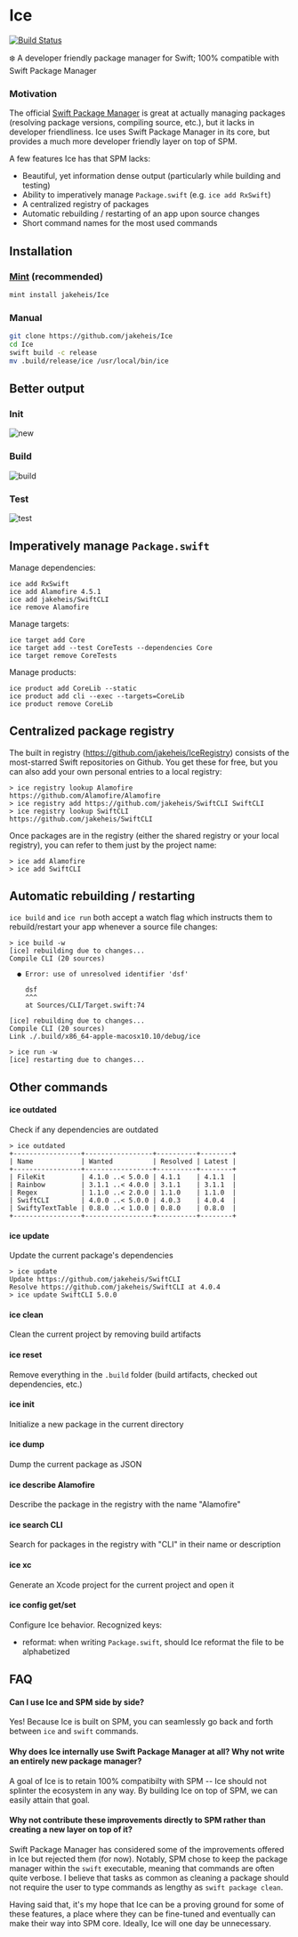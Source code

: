 # Ice

[![Build Status](https://travis-ci.org/jakeheis/Ice.svg?branch=master)](https://travis-ci.org/jakeheis/Ice)

❄️ A developer friendly package manager for Swift; 100% compatible with Swift Package Manager

### Motivation

The official [Swift Package Manager](https://github.com/apple/swift-package-manager) is great at actually managing packages (resolving package versions, compiling source, etc.), but it lacks in developer friendliness. Ice uses Swift Package Manager in its core, but provides a much more developer friendly layer on top of SPM.

A few features Ice has that SPM lacks:
- Beautiful, yet information dense output (particularly while building and testing)
- Ability to imperatively manage `Package.swift` (e.g. `ice add RxSwift`)
- A centralized registry of packages
- Automatic rebuilding / restarting of an app upon source changes
- Short command names for the most used commands

## Installation
### [Mint](https://github.com/yonaskolb/mint) (recommended)

```bash
mint install jakeheis/Ice
```

### Manual

```bash
git clone https://github.com/jakeheis/Ice
cd Ice
swift build -c release
mv .build/release/ice /usr/local/bin/ice
```

## Better output

### Init
![new](https://github.com/jakeheis/Ice/raw/gifs/new.gif)

### Build
![build](https://github.com/jakeheis/Ice/raw/gifs/build.gif)

### Test
![test](https://github.com/jakeheis/Ice/raw/gifs/test.gif)

## Imperatively manage `Package.swift`

Manage dependencies:

```shell
ice add RxSwift
ice add Alamofire 4.5.1
ice add jakeheis/SwiftCLI
ice remove Alamofire
```

Manage targets:

```shell
ice target add Core
ice target add --test CoreTests --dependencies Core
ice target remove CoreTests
```

Manage products:

```shell
ice product add CoreLib --static
ice product add cli --exec --targets=CoreLib
ice product remove CoreLib
```

## Centralized package registry

The built in registry (https://github.com/jakeheis/IceRegistry) consists of the most-starred Swift repositories on Github. You get these for free, but you can also add your own personal entries to a local registry:

```shell
> ice registry lookup Alamofire
https://github.com/Alamofire/Alamofire
> ice registry add https://github.com/jakeheis/SwiftCLI SwiftCLI
> ice registry lookup SwiftCLI
https://github.com/jakeheis/SwiftCLI
```

Once packages are in the registry (either the shared registry or your local registry), you can refer to them just by the project name:

```shell
> ice add Alamofire
> ice add SwiftCLI
```

## Automatic rebuilding / restarting

`ice build` and `ice run` both accept a watch flag which instructs them to rebuild/restart your app whenever a source file changes:

```shell
> ice build -w
[ice] rebuilding due to changes...
Compile CLI (20 sources)

  ● Error: use of unresolved identifier 'dsf'

    dsf
    ^^^
    at Sources/CLI/Target.swift:74

[ice] rebuilding due to changes...
Compile CLI (20 sources)
Link ./.build/x86_64-apple-macosx10.10/debug/ice
```

```shell
> ice run -w
[ice] restarting due to changes...
```

## Other commands

#### ice outdated

Check if any dependencies are outdated

```shell
> ice outdated
+-----------------+-----------------+----------+--------+
| Name            | Wanted          | Resolved | Latest |
+-----------------+-----------------+----------+--------+
| FileKit         | 4.1.0 ..< 5.0.0 | 4.1.1    | 4.1.1  |
| Rainbow         | 3.1.1 ..< 4.0.0 | 3.1.1    | 3.1.1  |
| Regex           | 1.1.0 ..< 2.0.0 | 1.1.0    | 1.1.0  |
| SwiftCLI        | 4.0.0 ..< 5.0.0 | 4.0.3    | 4.0.4  |
| SwiftyTextTable | 0.8.0 ..< 1.0.0 | 0.8.0    | 0.8.0  |
+-----------------+-----------------+----------+--------+
```

#### ice update
Update the current package's dependencies

```shell
> ice update
Update https://github.com/jakeheis/SwiftCLI
Resolve https://github.com/jakeheis/SwiftCLI at 4.0.4
> ice update SwiftCLI 5.0.0
```

#### ice clean
Clean the current project by removing build artifacts

#### ice reset
Remove everything in the `.build` folder (build artifacts, checked out dependencies, etc.)

#### ice init
Initialize a new package in the current directory

#### ice dump
Dump the current package as JSON

#### ice describe Alamofire
Describe the package in the registry with the name "Alamofire"

#### ice search CLI
Search for packages in the registry with "CLI" in their name or description

#### ice xc
Generate an Xcode project for the current project and open it

#### ice config get/set
Configure Ice behavior. Recognized keys:
- reformat: when writing `Package.swift`, should Ice reformat the file to be alphabetized

## FAQ

#### Can I use Ice and SPM side by side?
Yes! Because Ice is built on SPM, you can seamlessly go back and forth between `ice` and `swift` commands.

#### Why does Ice internally use Swift Package Manager at all? Why not write an entirely new package manager?

A goal of Ice is to retain 100% compatibilty with SPM -- Ice should not splinter the ecosystem in any way. By building Ice on top of SPM, we can easily attain that goal.

#### Why not contribute these improvements directly to SPM rather than creating a new layer on top of it?

Swift Package Manager has considered some of the improvements offered in Ice but rejected them (for now). Notably, SPM chose to keep the package manager within the `swift` executable, meaning that commands are often quite verbose. I believe that tasks as common as cleaning a package should not require the user to type commands as lengthy as `swift package clean`.

Having said that, it's my hope that Ice can be a proving ground for some of these features, a place where they can be fine-tuned and eventually can make their way into SPM core. Ideally, Ice will one day be unnecessary.
